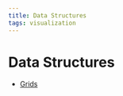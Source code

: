 ```yaml
---
title: Data Structures
tags: visualization
---
```


# Data Structures
- [Grids](Grids.md)


































































































